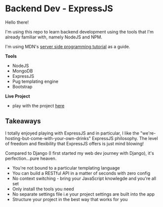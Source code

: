 # Backend Dev - ExpressJS

Hello there!

I'm using this repo to learn backend development using the tools 
that I'm already familiar with, namely NodeJS and NPM.

I'm using MDN's [server side programming tutorial](https://developer.mozilla.org/en-US/docs/Learn/Server-side) as a guide.

**Tools**
- NodeJS
- MongoDB
- ExpressJS
- Pug templating engine
- Bootstrap

**Live Project**
- play with the project [here](https://l0cal-library.herokuapp.com/)

## Takeaways

I totally enjoyed playing with ExpressJS and in particular, I like the "we're-hosting-but-come-with-your-own-drinks" ExpressJS philosophy. 
The level of freedom and flexibility that ExpressJS offers is just 
mind blowing!

Compared to Django (I first started my web dev journey with Django), it's perfection...pure heaven.

- You're not bound to a particular templating language
- You can build a RESTful API in a matter of seconds with zero config
- No context switching - bring your JavaScript knowlegde and you're all set
- Only install the tools you need
- No separate settings file i.e your project settings are built into the app
- Structure your project in the best way that works for you